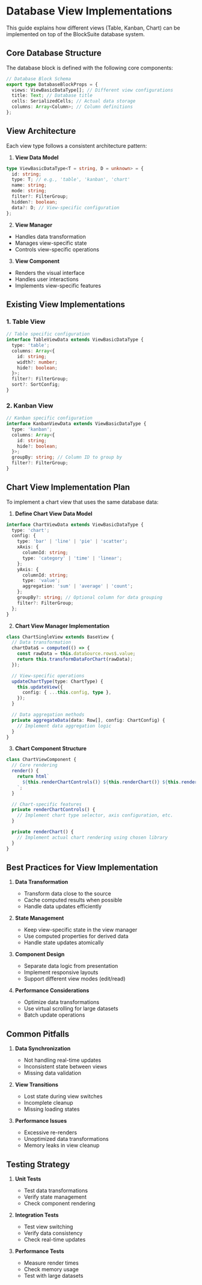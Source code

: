 # Database View Implementations

This guide explains how different views (Table, Kanban, Chart) can be implemented on top of the BlockSuite database system.

## Core Database Structure

The database block is defined with the following core components:

```typescript
// Database Block Schema
export type DatabaseBlockProps = {
  views: ViewBasicDataType[]; // Different view configurations
  title: Text; // Database title
  cells: SerializedCells; // Actual data storage
  columns: Array<Column>; // Column definitions
};
```

## View Architecture

Each view type follows a consistent architecture pattern:

1. **View Data Model**

```typescript
type ViewBasicDataType<T = string, D = unknown> = {
  id: string;
  type: T; // e.g., 'table', 'kanban', 'chart'
  name: string;
  mode: string;
  filter?: FilterGroup;
  hidden?: boolean;
  data?: D; // View-specific configuration
};
```

2. **View Manager**

- Handles data transformation
- Manages view-specific state
- Controls view-specific operations

3. **View Component**

- Renders the visual interface
- Handles user interactions
- Implements view-specific features

## Existing View Implementations

### 1. Table View

```typescript
// Table specific configuration
interface TableViewData extends ViewBasicDataType {
  type: 'table';
  columns: Array<{
    id: string;
    width?: number;
    hide?: boolean;
  }>;
  filter?: FilterGroup;
  sort?: SortConfig;
}
```

### 2. Kanban View

```typescript
// Kanban specific configuration
interface KanbanViewData extends ViewBasicDataType {
  type: 'kanban';
  columns: Array<{
    id: string;
    hide?: boolean;
  }>;
  groupBy: string; // Column ID to group by
  filter?: FilterGroup;
}
```

## Chart View Implementation Plan

To implement a chart view that uses the same database data:

1. **Define Chart View Data Model**

```typescript
interface ChartViewData extends ViewBasicDataType {
  type: 'chart';
  config: {
    type: 'bar' | 'line' | 'pie' | 'scatter';
    xAxis: {
      columnId: string;
      type: 'category' | 'time' | 'linear';
    };
    yAxis: {
      columnId: string;
      type: 'value';
      aggregation: 'sum' | 'average' | 'count';
    };
    groupBy?: string; // Optional column for data grouping
    filter?: FilterGroup;
  };
}
```

2. **Chart View Manager Implementation**

```typescript
class ChartSingleView extends BaseView {
  // Data transformation
  chartData$ = computed(() => {
    const rawData = this.dataSource.rows$.value;
    return this.transformDataForChart(rawData);
  });

  // View-specific operations
  updateChartType(type: ChartType) {
    this.updateView({
      config: { ...this.config, type },
    });
  }

  // Data aggregation methods
  private aggregateData(data: Row[], config: ChartConfig) {
    // Implement data aggregation logic
  }
}
```

3. **Chart Component Structure**

```typescript
class ChartViewComponent {
  // Core rendering
  render() {
    return html`
      ${this.renderChartControls()} ${this.renderChart()} ${this.renderLegend()}
    `;
  }

  // Chart-specific features
  private renderChartControls() {
    // Implement chart type selector, axis configuration, etc.
  }

  private renderChart() {
    // Implement actual chart rendering using chosen library
  }
}
```

## Best Practices for View Implementation

1. **Data Transformation**

   - Transform data close to the source
   - Cache computed results when possible
   - Handle data updates efficiently

2. **State Management**

   - Keep view-specific state in the view manager
   - Use computed properties for derived data
   - Handle state updates atomically

3. **Component Design**

   - Separate data logic from presentation
   - Implement responsive layouts
   - Support different view modes (edit/read)

4. **Performance Considerations**
   - Optimize data transformations
   - Use virtual scrolling for large datasets
   - Batch update operations

## Common Pitfalls

1. **Data Synchronization**

   - Not handling real-time updates
   - Inconsistent state between views
   - Missing data validation

2. **View Transitions**

   - Lost state during view switches
   - Incomplete cleanup
   - Missing loading states

3. **Performance Issues**
   - Excessive re-renders
   - Unoptimized data transformations
   - Memory leaks in view cleanup

## Testing Strategy

1. **Unit Tests**

   - Test data transformations
   - Verify state management
   - Check component rendering

2. **Integration Tests**

   - Test view switching
   - Verify data consistency
   - Check real-time updates

3. **Performance Tests**
   - Measure render times
   - Check memory usage
   - Test with large datasets

